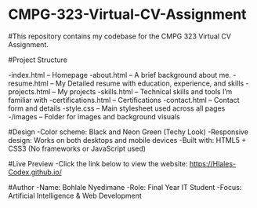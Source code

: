 # CMPG-323-Virtual-CV-Assignment
#This repository contains my codebase for the CMPG 323 Virtual CV Assignment.

#Project Structure

-index.html – Homepage
-about.html – A brief background about me.
-resume.html – My Detailed resume with education, experience, and skills
-projects.html – My projects
-skills.html – Technical skills and tools I’m familiar with
-certifications.html – Certifications
-contact.html – Contact form and details
-style.css – Main stylesheet used across all pages
-/images – Folder for images and background visuals

#Design
-Color scheme: Black and Neon Green (Techy Look)
-Responsive design: Works on both desktops and mobile devices
-Built with: HTML5 + CSS3 (No frameworks or JavaScript used)

#Live Preview
-Click the link below to view the website: https://Hlales-Codex.github.io/

#Author
-Name: Bohlale Nyedimane
-Role: Final Year IT Student
-Focus: Artificial Intelligence & Web Development
